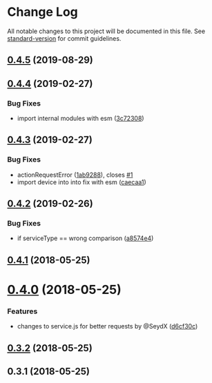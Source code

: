 # Change Log

All notable changes to this project will be documented in this file. See [standard-version](https://github.com/conventional-changelog/standard-version) for commit guidelines.

<a name="0.4.5"></a>
## [0.4.5](https://github.com/NicolaiSchmid/tr064/compare/v0.4.4...v0.4.5) (2019-08-29)



<a name="0.4.4"></a>
## [0.4.4](https://github.com/NicolaiSchmid/tr064/compare/v0.4.3...v0.4.4) (2019-02-27)


### Bug Fixes

* import internal modules with esm ([3c72308](https://github.com/NicolaiSchmid/tr064/commit/3c72308))



<a name="0.4.3"></a>
## [0.4.3](https://github.com/NicolaiSchmid/tr064/compare/v0.4.2...v0.4.3) (2019-02-27)


### Bug Fixes

* actionRequestError ([1ab9288](https://github.com/NicolaiSchmid/tr064/commit/1ab9288)), closes [#1](https://github.com/NicolaiSchmid/tr064/issues/1)
* import device into into fix with esm ([caecaa1](https://github.com/NicolaiSchmid/tr064/commit/caecaa1))



<a name="0.4.2"></a>

## [0.4.2](https://github.com/NicolaiSchmid/tr064/compare/v0.4.1...v0.4.2) (2019-02-26)

### Bug Fixes

- if serviceType == wrong comparison ([a8574e4](https://github.com/NicolaiSchmid/tr064/commit/a8574e4))

<a name="0.4.1"></a>

## [0.4.1](https://github.com/NicolaiSchmid/tr064/compare/v0.4.0...v0.4.1) (2018-05-25)

<a name="0.4.0"></a>

# [0.4.0](https://github.com/NicolaiSchmid/tr064/compare/v0.3.2...v0.4.0) (2018-05-25)

### Features

- changes to service.js for better requests by @SeydX ([d6cf30c](https://github.com/NicolaiSchmid/tr064/commit/d6cf30c))

<a name="0.3.2"></a>

## [0.3.2](https://github.com/NicolaiSchmid/tr064/compare/v0.3.1...v0.3.2) (2018-05-25)

<a name="0.3.1"></a>

## 0.3.1 (2018-05-25)
